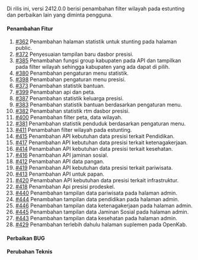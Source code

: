 Di rilis ini, versi 2412.0.0 berisi penambahan filter wilayah pada estunting dan perbaikan lain yang diminta pengguna.

#### Penambahan Fitur

1. [#362](https://github.com/OpenSID/OpenKab/issues/362) Penambahan halaman statistik untuk stunting pada halaman public.
2. [#372](https://github.com/OpenSID/OpenKab/issues/372) Penyesuaian tampilan baru dasbor presisi.
3. [#385](https://github.com/OpenSID/OpenKab/issues/385) Penambahan fungsi group kabupaten pada API dan tampilkan pada filter wilayah sehingga kabupaten yang ada dapat di pilih.
4. [#380](https://github.com/OpenSID/OpenKab/issues/380) Penambahan pengaturan menu statistik.
5. [#398](https://github.com/OpenSID/OpenKab/issues/398) Penambahan pengaturan menu presisi.
6. [#373](https://github.com/OpenSID/OpenKab/issues/373) Penambahan statistik bantuan.
7. [#399](https://github.com/OpenSID/OpenKab/issues/399) Penambahan api dan peta.
8. [#387](https://github.com/OpenSID/OpenKab/issues/387) Penambahan statistik keluarga presisi.
9. [#383](https://github.com/OpenSID/OpenKab/issues/383) Penambahan statistik bantuan berdasarkan pengaturan menu.
10. [#382](https://github.com/OpenSID/OpenKab/issues/382) Penambahan statistik rtm dasbor presisi.
11. [#400](https://github.com/OpenSID/OpenKab/issues/400) Penambahan filter peta, data wilayah.
12. [#381](https://github.com/OpenSID/OpenKab/issues/381) Penambahan statistik penduduk berdasarkan pengaturan menu.
13. [#411](https://github.com/OpenSID/OpenKab/issues/411) Penambahan filter wilayah pada estunting.
14. [#415](https://github.com/OpenSID/OpenKab/issues/415) Penambahan API kebutuhan data presisi terkait Pendidikan.
15. [#417](https://github.com/OpenSID/OpenKab/issues/417) Penambahan API kebutuhan data presisi terkait ketenagakerjaan.
16. [#414](https://github.com/OpenSID/OpenKab/issues/414) Penambahan API kebutuhan data presisi terkait kesehatan.
17. [#416](https://github.com/OpenSID/OpenKab/issues/416) Penambahan API jaminan sosial.
18. [#412](https://github.com/OpenSID/OpenKab/issues/412) Penambahan API data pangan.
19. [#419](https://github.com/OpenSID/OpenKab/issues/419) Penambahan API kebutuhan data presisi terkait pariwisata.
20. [#413](https://github.com/OpenSID/OpenKab/issues/413) Penambahan API untuk papan.
21. [#420](https://github.com/OpenSID/OpenKab/issues/420) Penambahan API kebutuhan data presisi terkait infrastruktur.
22. [#418](https://github.com/OpenSID/OpenKab/issues/418) Penambahan Api presisi prodeskel.
23. [#440](https://github.com/OpenSID/OpenKab/issues/440) Penambahan tampilan data pariwisata pada halaman admin.
24. [#444](https://github.com/OpenSID/OpenKab/issues/444) Penambahan tampilan data pendidikan pada halaman admin.
24. [#446](https://github.com/OpenSID/OpenKab/issues/446) Penambahan tampilan data ketenagakerjaan pada halaman admin.
25. [#445](https://github.com/OpenSID/OpenKab/issues/445) Penambahan tampilan data Jaminan Sosial pada halaman admin.
26. [#443](https://github.com/OpenSID/OpenKab/issues/443) Penambahan tampilan data kesehatan pada halaman admin.
27. [#429](hhttps://github.com/OpenSID/OpenKab/issues/429) Penambahan terlebih dahulu halaman suplemen pada OpenKab.

#### Perbaikan BUG


#### Perubahan Teknis
